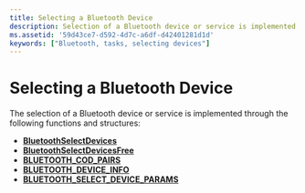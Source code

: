 ```yaml
---
title: Selecting a Bluetooth Device
description: Selection of a Bluetooth device or service is implemented through the following functions and structures.
ms.assetid: '59d43ce7-d592-4d7c-a6df-d42401281d1d'
keywords: ["Bluetooth, tasks, selecting devices"]
---
```


# Selecting a Bluetooth Device

The selection of a Bluetooth device or service is implemented through the following functions and structures:

-   [**BluetoothSelectDevices**](bluetoothselectdevices.md)
-   [**BluetoothSelectDevicesFree**](bluetoothselectdevicesfree.md)
-   [**BLUETOOTH\_COD\_PAIRS**](bluetooth-cod-pairs.md)
-   [**BLUETOOTH\_DEVICE\_INFO**](bluetooth-device-info.md)
-   [**BLUETOOTH\_SELECT\_DEVICE\_PARAMS**](bluetooth-select-device-params.md)

 

 




